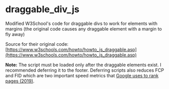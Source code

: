 # draggable_div_js
Modified W3School's code for draggable divs to work for elements with margins
(the original code causes any draggable element with a margin to fly away)


Source for their original code: [https://www.w3schools.com/howto/howto_js_draggable.asp](https://www.w3schools.com/howto/howto_js_draggable.asp)


**Note:** The script must be loaded only after the draggable elements exist. I recommended deferring it to the footer.
Deferring scripts also reduces FCP and FID which are two important speed metrics that [Google uses to rank pages (2019)](https://support.google.com/webmasters/answer/9205520?hl=en).
